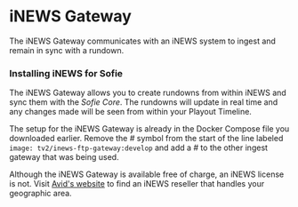 # iNEWS Gateway

The iNEWS Gateway communicates with an iNEWS system to ingest and remain in sync with a rundown.

### Installing iNEWS for Sofie

The iNEWS Gateway allows you to create rundowns from within iNEWS and sync them with the _Sofie Core_. The rundowns will update in real time and any changes made will be seen from within your Playout Timeline. 

The setup for the iNEWS Gateway is already in the Docker Compose file you downloaded earlier. Remove the _\#_ symbol from the start of the line labeled `image: tv2/inews-ftp-gateway:develop` and add a _\#_ to the other ingest gateway that was being used.

Although the iNEWS Gateway is available free of charge, an iNEWS license is not. Visit [Avid's website](https://www.avid.com/products/inews/how-to-buy) to find an iNEWS reseller that handles your geographic area.

